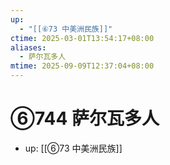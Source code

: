 ```yaml
---
up:
  - "[[⑥73 中美洲民族]]"
ctime: 2025-03-01T13:54:17+08:00
aliases:
  - 萨尔瓦多人
mtime: 2025-09-09T12:37:04+08:00
---
```


# ⑥744 萨尔瓦多人

- up: [[⑥73 中美洲民族]]
